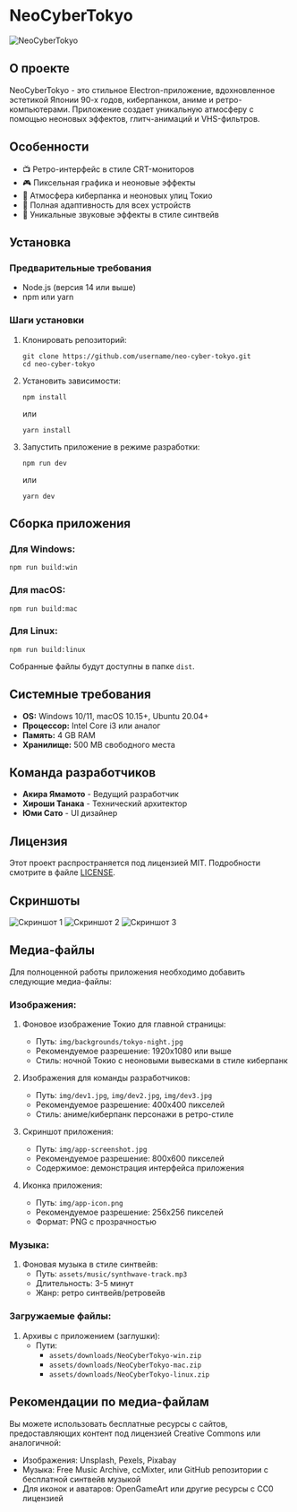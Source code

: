 # NeoCyberTokyo

![NeoCyberTokyo](img/app-icon.png)

## О проекте

NeoCyberTokyo - это стильное Electron-приложение, вдохновленное эстетикой Японии 90-х годов, киберпанком, аниме и ретро-компьютерами. Приложение создает уникальную атмосферу с помощью неоновых эффектов, глитч-анимаций и VHS-фильтров.

## Особенности

- 📺 Ретро-интерфейс в стиле CRT-мониторов
- 🎮 Пиксельная графика и неоновые эффекты
- 🌆 Атмосфера киберпанка и неоновых улиц Токио
- 📱 Полная адаптивность для всех устройств
- 🎵 Уникальные звуковые эффекты в стиле синтвейв

## Установка

### Предварительные требования

- Node.js (версия 14 или выше)
- npm или yarn

### Шаги установки

1. Клонировать репозиторий:
   ```
   git clone https://github.com/username/neo-cyber-tokyo.git
   cd neo-cyber-tokyo
   ```

2. Установить зависимости:
   ```
   npm install
   ```
   или
   ```
   yarn install
   ```

3. Запустить приложение в режиме разработки:
   ```
   npm run dev
   ```
   или
   ```
   yarn dev
   ```

## Сборка приложения

### Для Windows:
```
npm run build:win
```

### Для macOS:
```
npm run build:mac
```

### Для Linux:
```
npm run build:linux
```

Собранные файлы будут доступны в папке `dist`.

## Системные требования

- **OS:** Windows 10/11, macOS 10.15+, Ubuntu 20.04+
- **Процессор:** Intel Core i3 или аналог
- **Память:** 4 GB RAM
- **Хранилище:** 500 MB свободного места

## Команда разработчиков

- **Акира Ямамото** - Ведущий разработчик
- **Хироши Танака** - Технический архитектор
- **Юми Сато** - UI дизайнер

## Лицензия

Этот проект распространяется под лицензией MIT. Подробности смотрите в файле [LICENSE](LICENSE).

## Скриншоты

![Скриншот 1](img/screenshot1.jpg)
![Скриншот 2](img/screenshot2.jpg)
![Скриншот 3](img/screenshot3.jpg)

## Медиа-файлы

Для полноценной работы приложения необходимо добавить следующие медиа-файлы:

### Изображения:

1. Фоновое изображение Токио для главной страницы:
   - Путь: `img/backgrounds/tokyo-night.jpg`
   - Рекомендуемое разрешение: 1920x1080 или выше
   - Стиль: ночной Токио с неоновыми вывесками в стиле киберпанк

2. Изображения для команды разработчиков:
   - Путь: `img/dev1.jpg`, `img/dev2.jpg`, `img/dev3.jpg`
   - Рекомендуемое разрешение: 400x400 пикселей
   - Стиль: аниме/киберпанк персонажи в ретро-стиле

3. Скриншот приложения:
   - Путь: `img/app-screenshot.jpg`
   - Рекомендуемое разрешение: 800x600 пикселей
   - Содержимое: демонстрация интерфейса приложения

4. Иконка приложения:
   - Путь: `img/app-icon.png`
   - Рекомендуемое разрешение: 256x256 пикселей
   - Формат: PNG с прозрачностью

### Музыка:

1. Фоновая музыка в стиле синтвейв:
   - Путь: `assets/music/synthwave-track.mp3`
   - Длительность: 3-5 минут
   - Жанр: ретро синтвейв/ретровейв

### Загружаемые файлы:

1. Архивы с приложением (заглушки):
   - Пути:
     - `assets/downloads/NeoCyberTokyo-win.zip`
     - `assets/downloads/NeoCyberTokyo-mac.zip`
     - `assets/downloads/NeoCyberTokyo-linux.zip`

## Рекомендации по медиа-файлам

Вы можете использовать бесплатные ресурсы с сайтов, предоставляющих контент под лицензией Creative Commons или аналогичной:

- Изображения: Unsplash, Pexels, Pixabay
- Музыка: Free Music Archive, ccMixter, или GitHub репозитории с бесплатной синтвейв музыкой
- Для иконок и аватаров: OpenGameArt или другие ресурсы с CC0 лицензией 